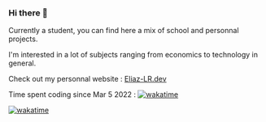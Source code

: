 ### Hi there 👋 
Currently a student, you can find here a mix of school and personnal projects.

I'm interested in a lot of subjects ranging from economics to technology in general. 

Check out my personnal website : [Eliaz-LR.dev](https://eliaz-lr.dev/)

Time spent coding since Mar 5 2022 : [![wakatime](https://wakatime.com/badge/user/daf0cfff-7431-487e-b036-5476747df82f.svg)](https://wakatime.com/@daf0cfff-7431-487e-b036-5476747df82f)

[![wakatime](https://wakatime.com/share/@daf0cfff-7431-487e-b036-5476747df82f/cde114a4-9649-47d0-beae-91da6fb85fde.svg)](https://wakatime.com/@daf0cfff-7431-487e-b036-5476747df82f)
